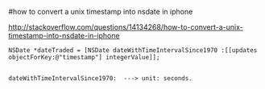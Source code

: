 #how to convert a unix timestamp into nsdate in iphone

http://stackoverflow.com/questions/14134268/how-to-convert-a-unix-timestamp-into-nsdate-in-iphone

	NSDate *dateTraded = [NSDate dateWithTimeIntervalSince1970 :[[updates objectForKey:@"timestamp"] integerValue]];
	
	
	dateWithTimeIntervalSince1970:  ---> unit: seconds.
